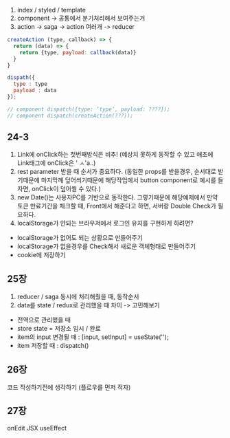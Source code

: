 1. index / styled / template
2. component -> 공통에서 분기처리해서 보여주는거
3. action -> saga -> action 여러개 -> reducer

```jsx
createAction (type, callback) => {
  return (data) => {
    return {type, payload: callback(data)}
  }
}

dispath({
  type : type
  payload : data
});

// component dispatch({type: ‘type’, payload: ????});
// component dispatch(createAction(???));
```

## 24-3

1. Link에 onClick하는 첫번째방식은 비추! (예상치 못하게 동작할 수 있고 애초에 Link태그에 onClick은 ' ㅅ'a..)
2. rest parameter 받을 때 순서가 중요하다. (동일한 props를 받을경우, 순서대로 받기때문에 마지막께 덮어씌기때문에 해당작업에서 button component로 예시를 들자면, onClick이 덮어씔 수 있다.)
3. new Date()는 사용자PC를 기반으로 동작한다. 그렇기때문에 해당예제에서 만약 토큰 만료기간을 체크할 때, Front에서 해준다고 하면, 서버랑 Double Check가 필요하다.
4. localStorage가 안되는 브라우저에서 로그인 유지를 구현하게 하려면?

- localStorage가 없어도 되는 상황으로 만들어주기
- localStorage가 없을경우를 Check해서 새로운 객체형태로 만들어주기
- cookie에 저장하기

## 25장

1. reducer / saga 동시에 처리해줬을 때, 동작순서
2. data를 state / redux로 관리했을 때 차이 -> 고민해보기

- 전역으로 관리했을 때
- store state = 저장소
  임시 / 완료
- item의 input 변경될 때 : [input, setInput] = useState('');
- item 저장할 때 : dispatch()

## 26장

코드 작성하기전에 생각하기 (플로우를 먼저 적자)

## 27장

onEdit
JSX
useEffect
